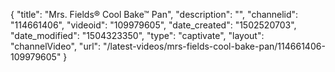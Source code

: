 {
    "title": "Mrs. Fields&reg; Cool Bake&trade; Pan",
    "description": "",
    "channelid": "114661406",
    "videoid": "109979605",
    "date_created": "1502520703",
    "date_modified": "1504323350",
    "type": "captivate",
    "layout": "channelVideo",
    "url": "\/latest-videos\/mrs-fields-cool-bake-pan\/114661406-109979605"
}